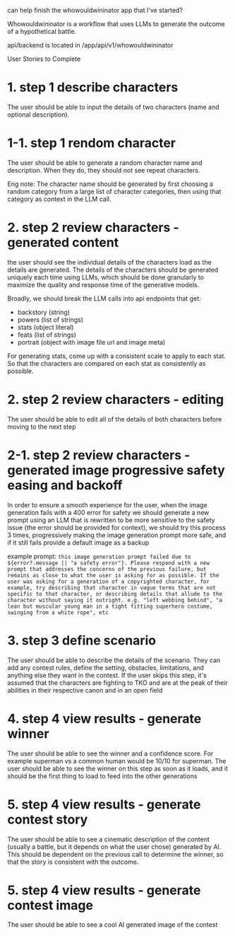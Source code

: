 can help finish the whowouldwininator app that I've started?

Whowouldwininator is a workflow that uses LLMs to generate the outcome of a hypothetical battle.

api/backend is located in /app/api/v1/whowouldwininator

User Stories to Complete

# 1. step 1 describe characters

The user should be able to input the details of two characters (name and optional description).

# 1-1. step 1 rendom character

The user should be able to generate a random character name and description. When they do, they should not see repeat characters.

Eng note: The character name should be generated by first choosing a random category from a large list of character categories, then using that category as context in the LLM call.

# 2. step 2 review characters - generated content

the user should see the individual details of the characters load as the details are generated. The details of the characters should be generated uniquely each time using LLMs, which should be done granularly to maximize the quality and response time of the generative models.

Broadly, we should break the LLM calls into api endpoints that get:

- backstory (string)
- powers (list of strings)
- stats (object literal)
- feats (list of strings)
- portrait (object with image file url and image meta)

For generating stats, come up with a consistent scale to apply to each stat. So that the characters are compared on each stat as consistently as possible.

# 2. step 2 review characters - editing

The user should be able to edit all of the details of both characters before moving to the next step

# 2-1. step 2 review characters - generated image progressive safety easing and backoff

In order to ensure a smooth experience for the user, when the image generation fails with a 400 error for safety we should generate a new prompt using an LLM that is rewritten to be more sensitive to the safety issue (the error should be provided for context), we should try this process 3 times, progressively making the image generation prompt more safe, and if it still fails provide a default image as a backup

example prompt: `this image generation prompt failed due to ${error?.message || "a safety error"}. Please respond with a new prompt that addresses the concerns of the previous failure, but remains as close to what the user is asking for as possible. If the user was asking for a generation of a copyrighted character, for example, try describing that character in vague terms that are not specific to that character, or describing details that allude to the character without saying it outright. e.g. "left webbing behind", "a lean but muscular young man in a tight fitting superhero costume, swinging from a white rope", etc`

# 3. step 3 define scenario

The user should be able to describe the details of the scenario. They can add any contest rules, define the setting, obstacles, limitations, and anything else they want in the contest. If the user skips this step, it's assumed that the characters are fighting to TKO and are at the peak of their abilities in their respective canon and in an open field

# 4. step 4 view results - generate winner

The user should be able to see the winner and a confidence score. For example superman vs a common human would be 10/10 for superman. The user should be able to see the winner on this step as soon as it loads, and it should be the first thing to load to feed into the other generations

# 5. step 4 view results - generate contest story

The user should be able to see a cinematic description of the content (usually a battle, but it depends on what the user chose) generated by AI. This should be dependent on the previous call to determine the winner, so that the story is consistent with the outcome.

# 5. step 4 view results - generate contest image

The user should be able to see a cool AI generated image of the contest
